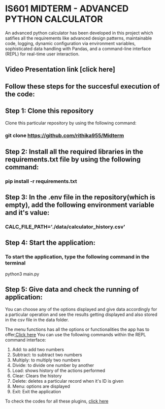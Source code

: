 # IS601 MIDTERM - ADVANCED PYTHON CALCULATOR
An advanced python calculator has been developed in this project which satifies all the requirements like advanced design patterns, maintainable code, logging,  dynamic configuration via environment variables, sophisticated data handling with Pandas, and a command-line interface (REPL) for real-time user interaction.

## Video Presentation link [click here]

## Follow these steps for the succesful execution of the code:
## Step 1: Clone this repository
Clone this particular repository by using the following command:
### git clone https://github.com/rithika955/Midterm

## Step 2: Install all the required libraries in the requirements.txt file by using the following command:

### pip install -r requirements.txt

## Step 3: In the .env file in the repository(which is empty), add the following environment variable and it's value:

### CALC_FILE_PATH='./data/calculator_history.csv'

## Step 4: Start the application:

### To start the application, type the following command in the terminal
python3 main.py

## Step 5: Give data and check the running of application:

You can choose any of the options displayed and give data accordingly for a particular operation and see the results getting displayed and also stored in the csv file in the data folder.

The menu functions has all the options or functionalities the app has to offer,[Click here](https://github.com/rithiks955/Midterm/tree/main/app/plugins)
You can use the following commands within the REPL command interface:

1. Add: to add two numbers
2. Subtract: to subtract two numbers
3. Multiply: to multiply two numbers
4. Divide: to divide one number by another
5. Load: shows history of the actions performed
6. Clear: Clears the history
7. Delete: deletes a particular record when it's ID is given
8. Menu: options are displayed
9. Exit: Exit the application

To check the codes for all these plugins, [click here](https://github.com/rithika955/Midterm/tree/main/app/plugins)





